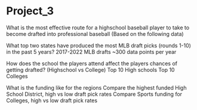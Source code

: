 # Project_3

What is the most effective route for a highschool baseball player to take to become drafted into professional baseball
(Based on the following data) 



What top two states have produced the most MLB draft picks (rounds 1-10) in the past 5 years?
2017-2022 MLB drafts ~300 data points per year


How does the school the players attend affect the players chances of getting drafted? (Highschool vs College)
Top 10 High schools
Top 10 Colleges

What is the funding like for the regions
Compare the highest funded High School District, high vs low draft pick rates
Compare Sports funding for Colleges, high vs low draft pick rates

